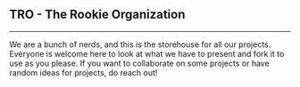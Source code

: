 ## TRO - The Rookie Organization
---------------------------------------
We are a bunch of nerds, and this is the storehouse for all our projects. Everyone is welcome here to look at what we have to present and fork it to use as you please.
If you want to collaborate on some projects or have random ideas for projects, do reach out!

<!--

**Here are some ideas to get you started:**

🙋‍♀️ A short introduction - what is your organization all about?
🌈 Contribution guidelines - how can the community get involved?
👩‍💻 Useful resources - where can the community find your docs? Is there anything else the community should know?
🍿 Fun facts - what does your team eat for breakfast?
🧙 Remember, you can do mighty things with the power of [Markdown](https://docs.github.com/github/writing-on-github/getting-started-with-writing-and-formatting-on-github/basic-writing-and-formatting-syntax)
-->

